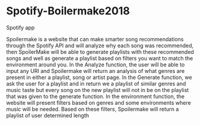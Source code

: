 # Spotify-Boilermake2018
Spotify app

Spoilermake is a website that can make smarter song recommendations through the Spotify API and will analyze why each song was recommended, then SpoilerMake will be able to generate playlists with these recommended songs and well as generate a playlist based on filters you want to match the environment around you. In the Analyze function, the user will be able to input any URI and Spoilermake will return an analysis of what genres are present in either a playlist, song or artist page. In the Generate function, we ask the user for a playlist and in return we a playlist of similar genres and music taste but every song on the new playlist will not in be on the playlist that was given to the generate function. In the environment function, the website will present filters based on genres and some environments where music will be needed. Based on these filters, Spoilermake will return a playlist of user determined length

